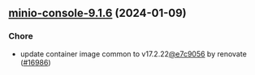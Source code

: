 

## [minio-console-9.1.6](https://github.com/truecharts/charts/compare/minio-console-9.1.5...minio-console-9.1.6) (2024-01-09)

### Chore



- update container image common to v17.2.22[@e7c9056](https://github.com/e7c9056) by renovate ([#16986](https://github.com/truecharts/charts/issues/16986))